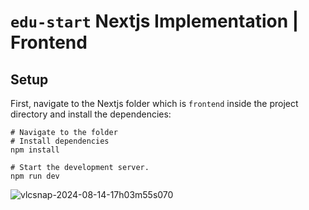 # `edu-start` Nextjs Implementation | Frontend

## Setup
First, navigate to the Nextjs folder which is `frontend` inside the project directory and install the dependencies:

```shell
# Navigate to the folder
# Install dependencies
npm install

# Start the development server.
npm run dev
```
![vlcsnap-2024-08-14-17h03m55s070](https://github.com/user-attachments/assets/1ad9db43-a01c-4f76-80a2-afe070cbaf39)
